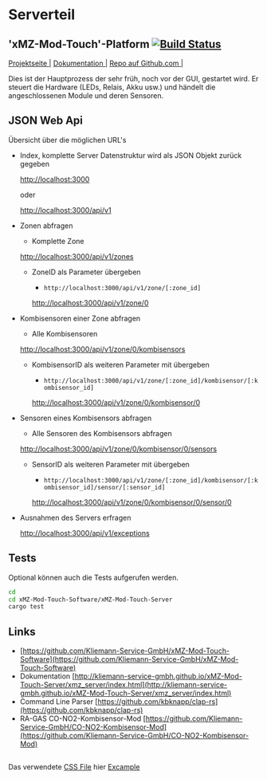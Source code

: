# Serverteil
## 'xMZ-Mod-Touch'-Platform [![Build Status](https://travis-ci.org/Kliemann-Service-GmbH/xMZ-Mod-Touch-Server.svg?branch=master)](https://travis-ci.org/Kliemann-Service-GmbH/xMZ-Mod-Touch-Server)

[Projektseite |][homepage]&nbsp;[Dokumentation |][doku]&nbsp;[Repo auf Github.com |][repo]

Dies ist der Hauptprozess der sehr früh, noch vor der GUI, gestartet wird.
Er steuert die Hardware (LEDs, Relais, Akku usw.) und händelt die angeschlossenen
Module und deren Sensoren.


## JSON Web Api
Übersicht über die möglichen URL's

* Index, komplette Server Datenstruktur wird als JSON Objekt zurück gegeben

    [http://localhost:3000](http://localhost:3000)

    oder

    [http://localhost:3000/api/v1](http://localhost:3000/api/v1)

* Zonen abfragen
    * Komplette Zone

    [http://localhost:3000/api/v1/zones](http://localhost:3000/api/v1/zones)

    * ZoneID als Parameter übergeben
        * `http://localhost:3000/api/v1/zone/[:zone_id]`

        [http://localhost:3000/api/v1/zone/0](http://localhost:3000/api/v1/zone/0)

* Kombisensoren einer Zone abfragen
    * Alle Kombisensoren

    [http://localhost:3000/api/v1/zone/0/kombisensors](http://localhost:3000/api/v1/zone/0/kombisensors)

    * KombisensorID als weiteren Parameter mit übergeben
        * `http://localhost:3000/api/v1/zone/[:zone_id]/kombisensor/[:kombisensor_id]`

        [http://localhost:3000/api/v1/zone/0/kombisensor/0](http://localhost:3000/api/v1/zone/0/kombisensor/0)

* Sensoren eines Kombisensors abfragen
    * Alle Sensoren des Kombisensors abfragen

    [http://localhost:3000/api/v1/zone/0/kombisensor/0/sensors](http://localhost:3000/api/v1/zone/0/kombisensor/0/sensors)

    * SensorID als weiteren Parameter mit übergeben
        * `http://localhost:3000/api/v1/zone/[:zone_id]/kombisensor/[:kombisensor_id]/sensor/[:sensor_id]`

        [http://localhost:3000/api/v1/zone/0/kombisensor/0/sensor/0](http://localhost:3000/api/v1/zone/0/kombisensor/0/sensor/0)

* Ausnahmen des Servers erfragen

    [http://localhost:3000/api/v1/exceptions](http://localhost:3000/api/v1/exceptions)


## Tests
Optional können auch die Tests aufgerufen werden.

```bash
cd
cd xMZ-Mod-Touch-Software/xMZ-Mod-Touch-Server
cargo test
```


## Links

* [https://github.com/Kliemann-Service-GmbH/xMZ-Mod-Touch-Software](https://github.com/Kliemann-Service-GmbH/xMZ-Mod-Touch-Software)
* Dokumentation [http://kliemann-service-gmbh.github.io/xMZ-Mod-Touch-Server/xmz_server/index.html](http://kliemann-service-gmbh.github.io/xMZ-Mod-Touch-Server/xmz_server/index.html)
* Command Line Parser [https://github.com/kbknapp/clap-rs](https://github.com/kbknapp/clap-rs)
* RA-GAS CO-NO2-Kombisensor-Mod [https://github.com/Kliemann-Service-GmbH/CO-NO2-Kombisensor-Mod](https://github.com/Kliemann-Service-GmbH/CO-NO2-Kombisensor-Mod)

##
Das verwendete [CSS File](http://s3.jfh.me/css/john-full.css) hier [Excample](http://s3.jfh.me/css/README.md.html)

[1]: https://github.com/Kliemann-Service-GmbH/xMZ-Mod-Touch-Software
[homepage]: http://kliemann-service-gmbh.github.io/xMZ-Mod-Touch-Server
[repo]: https://github.com/Kliemann-Service-GmbH/xMZ-Mod-Touch-Server
[doku]: http://kliemann-service-gmbh.github.io/xMZ-Mod-Touch-Server/xmz_server/index.html
